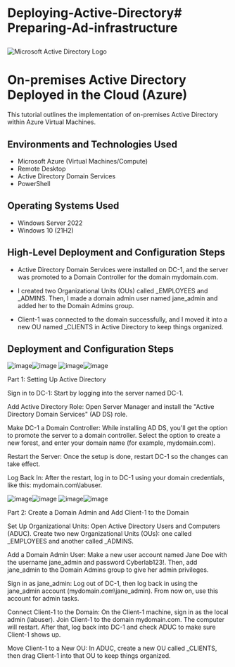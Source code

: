 # Deploying-Active-Directory# Preparing-Ad-infrastructure<p align="center">
<img src="https://i.imgur.com/pU5A58S.png" alt="Microsoft Active Directory Logo"/>
</p>

<h1>On-premises Active Directory Deployed in the Cloud (Azure)</h1>
This tutorial outlines the implementation of on-premises Active Directory within Azure Virtual Machines.<br />


<h2>Environments and Technologies Used</h2>

- Microsoft Azure (Virtual Machines/Compute)
- Remote Desktop
- Active Directory Domain Services
- PowerShell

<h2>Operating Systems Used </h2>

- Windows Server 2022
- Windows 10 (21H2)

<h2>High-Level Deployment and Configuration Steps</h2>

- Active Directory Domain Services were installed on DC-1, and the server was promoted to a Domain Controller for the domain mydomain.com.

- I created two Organizational Units (OUs) called _EMPLOYEES and _ADMINS. Then, I made a domain admin user named jane_admin and added her to the Domain Admins group.

- Client-1 was connected to the domain successfully, and I moved it into a new OU named _CLIENTS in Active Directory to keep things organized.

<h2>Deployment and Configuration Steps</h2>



![image](https://github.com/user-attachments/assets/4e380727-eeb1-4f19-98bb-0371a6c7c319)![image](https://github.com/user-attachments/assets/1ab8c11c-46f9-4cb6-bd70-56a25ddaa89f)
![image](https://github.com/user-attachments/assets/0f113cad-3218-4efc-b8dc-4566ff03d893)![image](https://github.com/user-attachments/assets/8c441ade-0e6e-4ce6-bf54-1b83c5dab66e)



Part 1: Setting Up Active Directory

Sign in to DC-1: Start by logging into the server named DC-1.

Add Active Directory Role: Open Server Manager and install the "Active Directory Domain Services" (AD DS) role.

Make DC-1 a Domain Controller:
While installing AD DS, you'll get the option to promote the server to a domain controller. Select the option to create a new forest, and enter your domain name (for example, mydomain.com).

Restart the Server: Once the setup is done, restart DC-1 so the changes can take effect.

Log Back In: After the restart, log in to DC-1 using your domain credentials, like this: mydomain.com\labuser.




![image](https://github.com/user-attachments/assets/f6c56b9b-7dd0-4ce5-a587-f9b9e7a0215f)![image](https://github.com/user-attachments/assets/b152083e-fda2-4bbf-a5ee-b04bb1634419)
![image](https://github.com/user-attachments/assets/4dd3a947-bd11-4ef4-8ab7-fe43e2a6035a)![image](https://github.com/user-attachments/assets/c851d8f6-f031-4ec7-9ac1-301c282be772)

Part 2: Create a Domain Admin and Add Client-1 to the Domain

Set Up Organizational Units:
Open Active Directory Users and Computers (ADUC). Create two new Organizational Units (OUs): one called _EMPLOYEES and another called _ADMINS.

Add a Domain Admin User:
Make a new user account named Jane Doe with the username jane_admin and password Cyberlab123!. Then, add jane_admin to the Domain Admins group to give her admin privileges.

Sign in as jane_admin:
Log out of DC-1, then log back in using the jane_admin account (mydomain.com\jane_admin). From now on, use this account for admin tasks.

Connect Client-1 to the Domain:
On the Client-1 machine, sign in as the local admin (labuser). Join Client-1 to the domain mydomain.com. The computer will restart. After that, log back into DC-1 and check ADUC to make sure Client-1 shows up.

Move Client-1 to a New OU:
In ADUC, create a new OU called _CLIENTS, then drag Client-1 into that OU to keep things organized.




